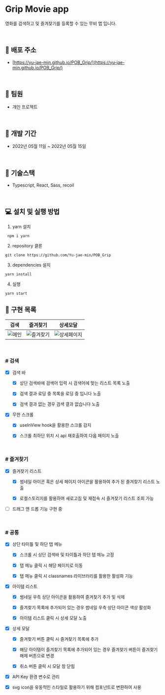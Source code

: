 # Grip Movie app

영화를 검색하고 및 즐겨찾기를 등록할 수 있는 무비 앱 입니다.

<br />

## 🎉 **배포 주소**

- [https://yu-jae-min.github.io/POB_Grip/](https://yu-jae-min.github.io/POB_Grip/)

<br />

## 👬 **팀원**

- 개인 프로젝트

<br>

## 📅 **개발 기간**

- 2022년 05월 11일 ~ 2022년 05월 15일

<br />

## 🔧 **기술스택**

- Typescript, React, Sass, recoil

<br />

## 💻 **설치 및 실행 방법**

1. yarn 설치

```
 npm i yarn
```

2. repository 클론

```
git clone https://github.com/Yu-jae-min/POB_Grip
```

3. dependencies 설치

```
yarn install
```

4. 실행

```
yarn start
```

## 📒 **구현 목록**

|검색|즐겨찾기|상세모달|
|:-:|:-:|:-:|
|![메인](https://user-images.githubusercontent.com/85284246/172516407-d10cc471-eb0d-454a-b24c-ffe3e36ba4bc.png)|![즐겨찾기](https://user-images.githubusercontent.com/85284246/172516432-a2f4772a-df34-41f9-b45c-1a336519935d.png)|![상세페이지](https://user-images.githubusercontent.com/85284246/172758956-d95dbd81-4db8-453d-b003-479cebc5064e.png)|

<br />

### # 검색

- [x] 검색 바

  - [x] 상단 검색바에 검색어 입력 시 검색어에 맞는 리스트 목록 노출

  - [x] 검색 결과 로딩 중 목록을 로딩 중 입니다 노출

  - [x] 검색 결과 없는 경우 검색 결과 없습니다 노출

- [x] 무한 스크롤

  - [x] useInView hook을 활용한 스크롤 감지

  - [x] 스크롤 최하단 위치 시 api 재호출하여 다음 페이지 노출

<br>

### # 즐겨찾기

- [x] 즐겨찾기 리스트

  - [x] 썸네일 아이콘 혹은 상세 페이지 아이콘을 활용하여 추가 된 즐겨찾기 리스트 노출

  - [x] 로컬스토리지를 활용하여 새로고침 및 재접속 시 즐겨찾기 리스트 조회 가능

- [ ] 드래그 앤 드롭 기능 구현 중

<br>

### # 공통

- [x] 상단 타이틀 및 하단 탭 메뉴

  - [x] 스크롤 시 상단 검색바 및 타이틀과 하단 탭 메뉴 고정

  - [x] 탭 메뉴 클릭 시 해당 페이지로 이동

  - [x] 탭 메뉴 클릭 시 classnames 라이브러리를 활용한 활성화 기능

- [x] 아이템 리스트

  - [x] 썸네일 우측 상단 아이콘을 활용하여 즐겨찾기 추가 및 삭제

  - [x] 즐겨찾기 목록에 추가되어 있는 경우 썸네일 우측 상단 아이콘 색상 활성화

  - [x] 아이템 리스트 클릭 시 상세 모달 노출

- [x] 상세 모달

  - [x] 즐겨찾기 버튼 클릭 시 즐겨찾기 목록에 추가

  - [x] 해당 아이템이 즐겨찾기 목록에 추가되어 있는 경우 즐겨찾기 버튼이 즐겨찾기 해제 버튼으로 변경

  - [x] 취소 버튼 클릭 시 모달 창 닫힘

- [x] API Key 환경 변수로 관리

- [x] svg icon을 유동적인 스타일로 활용하기 위해 컴포넌트로 변환하여 사용

<br>
